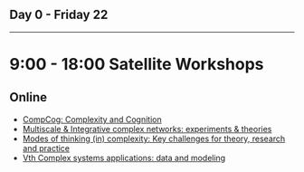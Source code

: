 ## Day 0 - Friday 22
---

# 9:00 - 18:00 Satellite Workshops

## Online
* [CompCog: Complexity and Cognition](https://sites.google.com/view/compcogccs2021)  
* [Multiscale & Integrative complex networks: experiments & theories](https://manliodedomenico.com/MIXNEXT2021) 
* [Modes of thinking (in) complexity: Key challenges for theory, research and practice](https://www.complexthinking.org/satellite-meeting-at-ccs2021-modes-of-thinking-in-complexity)  
* [Vth Complex systems applications: data and modeling](https://sites.google.com/view/complex-systems-applications/)  
